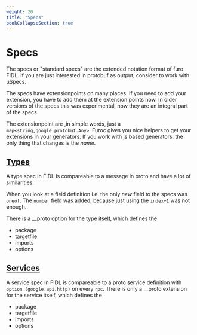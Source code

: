 ```yaml
---
weight: 20
title: "Specs"
bookCollapseSection: true
---
```


# Specs

The specs or "standard specs" are the extended notation format of furo FIDL. 
If you are just interested in protobuf as output, consider to work with µSpecs.

The specs have extensionpoints on many places. If you need to add your extension,
you have to add them at the extension points now. In older versions of the specs this was
experimental, now they are an integral part of the specs. 

The extensionpoint are ,in simple words, just a `map<string,google.protobuf.Any>`.
Furoc gives you nice helpers to get your extensions in your generators. If you work with js based generators, the only thing that changes is the *name*.

## [Types](/docs/specs/types/)
A type spec in FIDL is compareable to a message in proto and have a lot of similarities. 

When you look at a field definition i.e. the only *new* field to the specs was `oneof`. 
The `number` field was added, because just using the `index+1` was not enough.   

There is a __proto option for the type itself, which defines the
- package
- targetfile
- imports
- options


## [Services](/docs/specs/services/)
A service spec in FIDL is compareable to a proto service definition with `option (google.api.http)` on every `rpc`.
There is only a __proto extension for the service itself, which defines the 
- package
- targetfile
- imports
- options
